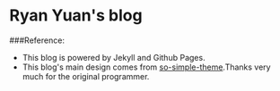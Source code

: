 # Ryan Yuan's blog

###Reference:
* This blog is powered by Jekyll and Github Pages.
* This blog's main design comes from [so-simple-theme](https://github.com/mmistakes/so-simple-theme).Thanks very much for the original programmer.
